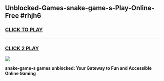 
## Unblocked-Games-snake-game-s-Play-Online-Free #rhjh6
<h3>
<a href="https://us.freeplayer.one?title=snake-game-s&ref=10M">CLICK TO PLAY</a></h3>
<hr>

<h3>
<a href="https://us.freeplayer.one?title=snake-game-s&ref=10M">CLICK 2 PLAY</a>
  
</h3>

<a href="https://us.freeplayer.one?title=snake-game-s&ref=10M"><img src="https://clearcache.store/games.png"></a>


**snake-game-s games unblocked: Your Gateway to Fun and Accessible Online Gaming**
